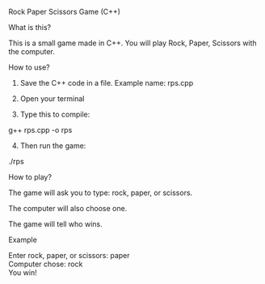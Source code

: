 Rock Paper Scissors Game (C++)

What is this?

This is a small game made in C++. You will play Rock, Paper, Scissors with the computer.

How to use?

1. Save the C++ code in a file. Example name: rps.cpp


2. Open your terminal 


3. Type this to compile:

g++ rps.cpp -o rps


4. Then run the game:

./rps



How to play?

The game will ask you to type: rock, paper, or scissors.

The computer will also choose one.

The game will tell who wins.


Example

Enter rock, paper, or scissors: paper  
Computer chose: rock  
You win!
